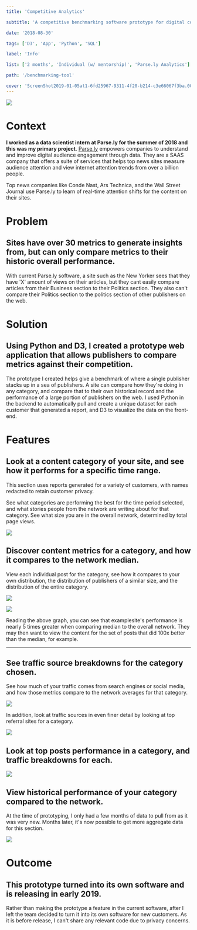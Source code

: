 ```yaml
---
title: 'Competitive Analytics'

subtitle: 'A competitive benchmarking software prototype for digital content. '

date: '2018-08-30'

tags: ['D3', 'App', 'Python', 'SQL']

label: 'Info'

list: ['2 months', 'Individual (w/ mentorship)', 'Parse.ly Analytics']

path: '/benchmarking-tool'

cover: 'ScreenShot2019-01-05at1-6fd25967-9311-4f20-b214-c3e66067f3ba.00.47PM.png'
---
```


![](ScreenShot2019-01-04at7-789dd332-fa5a-4fc6-994e-9af7d1399049.01.42PM.png)

# Context

**I worked as a data scientist intern at Parse.ly for the summer of 2018 and this was my primary project**. [Parse.ly](www.parse.ly) empowers companies to understand and improve digital audience engagement through data. They are a SAAS company that offers a suite of services that helps top news sites measure audience attention and view internet attention trends from over a billion people.

Top news companies like Conde Nast, Ars Technica, and the Wall Street Journal use Parse.ly to learn of real-time attention shifts for the content on their sites.

# Problem

## Sites have over 30 metrics to generate insights from, but can only compare metrics to their historic overall performance.

With current Parse.ly software, a site such as the New Yorker sees that they have 'X' amount of views on their articles, but they cant easily compare articles from their Business section to their Politics section. They also can't compare their Politics section to the politics section of other publishers on the web.

# Solution

## Using Python and D3, I created a prototype web application that allows publishers to compare metrics against their competition.

The prototype I created helps give a benchmark of where a single publisher stacks up in a sea of publishers. A site can compare how they're doing in any category, and compare that to their own historical record and the performance of a large portion of publishers on the web. I used Python in the backend to automatically pull and create a unique dataset for each customer that generated a report, and D3 to visualize the data on the front-end.

# Features

## Look at a content category of your site, and see how it performs for a specific time range.

This section uses reports generated for a variety of customers, with names redacted to retain customer privacy.

See what categories are performing the best for the time period selected, and what stories people from the network are writing about for that category. See what size you are in the overall network, determined by total page views.

![](ScreenShot2019-01-05at12-300877c3-cb48-4049-8700-9b05a7fd9511.53.48PM.png)

## Discover content metrics for a category, and how it compares to the network median.

View each individual post for the category, see how it compares to your own distribution, the distribution of publishers of a similar size, and the distribution of the entire category.

![](ScreenShot2019-01-05at1-6aa6e304-f9c4-4b1c-8bdc-94cda0ab2f6e.00.18PM.png)

![](ScreenShot2019-01-05at1-6fd25967-9311-4f20-b214-c3e66067f3ba.00.47PM.png)

Reading the above graph, you can see that examplesite's performance is nearly 5 times greater when comparing median to the overall network. They may then want to view the content for the set of posts that did 100x better than the median, for example.

---

## See traffic source breakdowns for the category chosen.

See how much of your traffic comes from search engines or social media, and how those metrics compare to the network averages for that category.

![](ScreenShot2019-01-05at1-edf37cab-ac82-493c-a3f1-411e4ce0b07d.19.25PM.png)

In addition, look at traffic sources in even finer detail by looking at top referral sites for a category.

![](ScreenShot2019-01-05at1-cb044191-eb3d-439f-8b89-37187f5b1f10.27.21PM.png)

## Look at top posts performance in a category, and traffic breakdowns for each.

![](ScreenShot2019-01-05at1-fec4e8b0-8cf9-45c1-bd85-33622cf5f427.29.28PM.png)

## View historical performance of your category compared to the network.

At the time of prototyping, I only had a few months of data to pull from as it was very new. Months later, it's now possible to get more aggregate data for this section.

![](ScreenShot2019-01-05at1-a2c74078-d95b-4c6b-b12f-a1a7a6d1ed46.36.35PM.png)

# Outcome

## This prototype turned into its own software and is releasing in early 2019.

Rather than making the prototype a feature in the current software, after I left the team decided to turn it into its own software for new customers. As it is before release, I can't share any relevant code due to privacy concerns.
